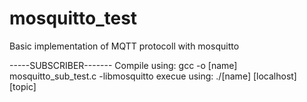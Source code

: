 # mosquitto_test
Basic implementation of MQTT protocoll with mosquitto



-----SUBSCRIBER-------
Compile using:  gcc -o [name] mosquitto_sub_test.c -libmosquitto
execue using: ./[name] [localhost] [topic]



